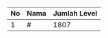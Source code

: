 | No | Nama            | Jumlah Level |
|----|-----------------|--------------|
| 1  | #    |    1807        |
